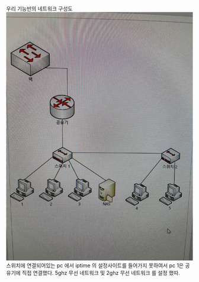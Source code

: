 우리 기능반의 네트워크 구성도 
![ex_screenshot](../image/Netwokimg.jpeg)
스위치에 연결되어있는 pc 에서 iptime 의 설정사이트를 들어가지 못하여서 pc 1은 공유기에 직접 연결했다. 5ghz 무선 네트워크 및 2ghz 무선 네트워크 를 설정 했따.